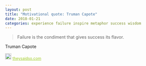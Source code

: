 ```yaml
---
layout: post
title: "Motivational quote: Truman Capote"
date: 2018-01-21
categories: experience failure inspire metaphor success wisdom
---
```

> Failure is the condiment that gives success its flavor.

Truman Capote

<span style="z-index:50;font-size:0.9em;"><img src="https://theysaidso.com/branding/theysaidso.png" height="20" width="20" alt="theysaidso.com"/><a href="https://theysaidso.com" title="Powered by quotes from theysaidso.com" style="color: #9fcc25; margin-left: 4px; vertical-align: middle;">theysaidso.com</a></span>
